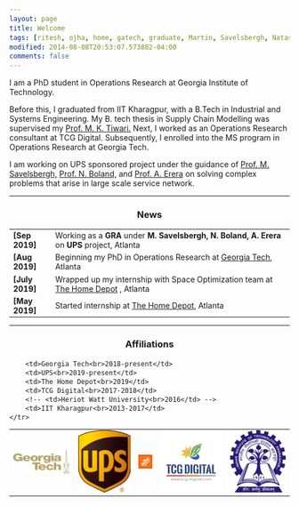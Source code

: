```yaml
---
layout: page
title: Welcome
tags: [ritesh, ojha, home, gatech, graduate, Martin, Savelsbergh, Natashia, Boland, Alan, Erera]
modified: 2014-08-08T20:53:07.573882-04:00
comments: false
---
```


I am a PhD student in Operations Research at Georgia Institute of Technology.

Before this, I graduated from IIT Kharagpur, with a B.Tech in Industrial and Systems Engineering. My B. tech thesis in Supply Chain Modelling was supervised my <a href="https://scholar.google.co.in/citations?user=xDL-rrsAAAAJ&hl=en/">Prof. M. K. Tiwari.</a> Next, I worked as an Operations Research consultant at TCG Digital. Subsequently, I enrolled into the MS program in Operations Research at Georgia Tech.

I am working on UPS sponsored project under the guidance of <a href="https://www.isye.gatech.edu/users/martin-savelsbergh/">Prof. M. Savelsbergh,</a>  <a href="https://www.isye.gatech.edu/users/natashia-boland/">Prof. N. Boland,</a>  and  <a href="https://www.isye.gatech.edu/users/alan-erera/">Prof. A. Erera</a> on solving complex problems that arise in large scale service network.

----
<!-- designing efficient algorithms to tackle  -->
<h3 align="center">News</h3>
<table class='news-table'>
    <col width="15%">
    <col width="85%">
    <tr>
        <td valign="top"><strong>[Sep 2019]</strong></td>
        <td>Working as a <strong>GRA</strong> under <strong>M. Savelsbergh, N. Boland, A. Erera</strong> on <strong>UPS</strong> project, Atlanta
        </td>
    </tr>
    <tr>
        <td valign="top"><strong>[Aug 2019]</strong></td>
        <td>Beginning my PhD in Operations Research at <a href="https://www.gatech.edu/">Georgia Tech</a>, Atlanta
        </td>
    </tr>
    <tr>
        <td valign="top"><strong>[July 2019]</strong></td>
        <td>Wrapped up my internship with Space Optimization team at <a href="https://careers.homedepot.com/">The Home Depot</a> , Atlanta
        </td>
    </tr>
    <tr>
        <td valign="top"><strong>[May 2019]</strong></td>
        <td>Started internship at <a href="https://careers.homedepot.com/">The Home Depot</a>, Atlanta
        </td>
    </tr>
</table>

----

<h3 align="center">Affiliations</h3>
<table align="center" class='affl-pic'>
    <tr>
        <td>
            <a href="http://www.gatech.edu/">
            <img src="/images/gt-logo.png"></a>
        </td>
        <td>
            <a href="http://www.ups.com/">
            <img src="/images/ups-logo.png"></a>
        </td>
        <td>
            <a href="http://www.homedepot.com/">
            <img src="/images/thd.png"></a>
        </td>
        <td>
            <a href="http://www.tcgdigital.com/">
            <img src="/images/tcg-logo.jpeg"></a>
        </td>
        <!-- <td>
            <a href="http://www.hw.ac.uk/">
            <img src="/images/hwu-logo.svg"></a>
        </td> -->
        <td>
            <a href="http://www.iitkgp.ac.in/">
            <img src="/images/iitkgp-logo.png"></a>
        </td>
    </tr>
    <tr>

        <td>Georgia Tech<br>2018-present</td>
        <td>UPS<br>2019-present</td>
        <td>The Home Depot<br>2019</td>
        <td>TCG Digital<br>2017-2018</td>
        <!-- <td>Heriot Watt University<br>2016</td> -->
        <td>IIT Kharagpur<br>2013-2017</td>
    </tr>
</table>
